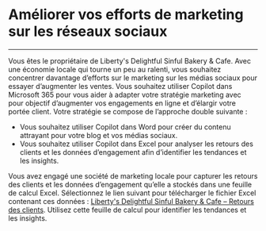 # Améliorer vos efforts de marketing sur les réseaux sociaux
---
Vous êtes le propriétaire de Liberty's Delightful Sinful Bakery & Cafe. Avec une économie locale qui tourne un peu au ralenti, vous souhaitez concentrer davantage d’efforts sur le marketing sur les médias sociaux pour essayer d’augmenter les ventes. Vous souhaitez utiliser Copilot dans Microsoft 365 pour vous aider à adapter votre stratégie marketing avec pour objectif d’augmenter vos engagements en ligne et d’élargir votre portée client. Votre stratégie se compose de l’approche double suivante :<br>

 -  Vous souhaitez utiliser Copilot dans Word pour créer du contenu attrayant pour votre blog et vos médias sociaux.
 -  Vous souhaitez utiliser Copilot dans Excel pour analyser les retours des clients et les données d’engagement afin d’identifier les tendances et les insights.

Vous avez engagé une société de marketing locale pour capturer les retours des clients et les données d’engagement qu’elle a stockés dans une feuille de calcul Excel. Sélectionnez le lien suivant pour télécharger le fichier Excel contenant ces données : [Liberty's Delightful Sinful Bakery & Cafe – Retours des clients](https://edxinteractivepage.blob.core.windows.net/ms-4004/Liberty%27s%20Delightful%20Sinful%20Bakery%20&%20Cafe%20-%20Customer%20feedback.xlsx). Utilisez cette feuille de calcul pour identifier les tendances et les insights.
